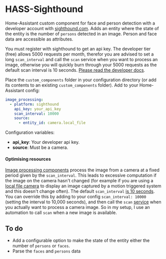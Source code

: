 # HASS-Sighthound
Home-Assistant custom component for face and person detection with a developer account with [sighthound.com](https://www.sighthound.com/products/cloud). Adds an entity where the state of the entity is the number of `persons` detected in an image. Person and face data are accessible as attributes.

You must register with sighthound to get an api key. The developer tier (free) allows 5000 requests per month, therefor you are advised to set a long `scan_interval` and call the `scan` service when you want to process an image, otherwise you will quickly burn through your 5000 requests as the default scan interval is 10 seconds. [Please read the developer docs](https://www.sighthound.com/docs/cloud/detection/).


Place the `custom_components` folder in your configuration directory (or add its contents to an existing `custom_components` folder). Add to your Home-Assistant config:
```yaml
image_processing:
  - platform: sighthound
    api_key: your_api_key
    scan_interval: 10000
    source:
      - entity_id: camera.local_file
```
Configuration variables:
- **api_key**: Your developer api key.
- **source**: Must be a camera.

#### Optimising resources
[Image processing components](https://www.home-assistant.io/components/image_processing/) process the image from a camera at a fixed period given by the `scan_interval`. This leads to excessive computation if the image on the camera hasn't changed (for example if you are using a [local file camera](https://www.home-assistant.io/components/camera.local_file/) to display an image captured by a motion triggered system and this doesn't change often). The default `scan_interval` [is 10 seconds](https://github.com/home-assistant/home-assistant/blob/98e4d514a5130b747112cc0788fc2ef1d8e687c9/homeassistant/components/image_processing/__init__.py#L27). You can override this by adding to your config `scan_interval: 10000` (setting the interval to 10,000 seconds), and then call the `scan` [service](https://github.com/home-assistant/home-assistant/blob/98e4d514a5130b747112cc0788fc2ef1d8e687c9/homeassistant/components/image_processing/__init__.py#L62) when you actually want to process a camera image. So in my setup, I use an automation to call `scan` when a new image is available.

## To do
- Add a configurable option to make the state of the entity either the number of `persons` or `faces`.
- Parse the `faces` and `persons` data
